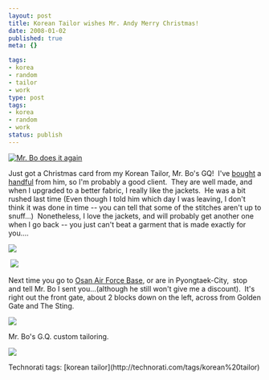 ```yaml
---
layout: post
title: Korean Tailor wishes Mr. Andy Merry Christmas!
date: 2008-01-02
published: true
meta: {}

tags:
- korea
- random
- tailor
- work
type: post
tags:
- korea
- random
- work
status: publish
---
```

[![Mr. Bo does it again](http://media.eick.us/2011/05/1681285313_8d5c17b4e6_m.jpg)](http://www.flickr.com/photos/andreweick/1681285313/ "Mr. Bo does it again by AndrewEick, on Flickr")

Just got a Christmas card from my Korean Tailor, Mr. Bo's GQ!  I've [bought](/post/2007/10/Tailored-suit-from-Osan-AFB-South-Korea.aspx) a [handful](/post/2007/07/Korean-tailor-make-Mr-Andy-look-GQ.aspx) from him, so I'm probably a good client.  They are well made, and when I upgraded to a better fabric, I really like the jackets.  He was a bit rushed last time (Even though I told him which day I was leaving, I don't think it was done in time -- you can tell that some of the stitches aren't up to snuff...)  Nonetheless, I love the jackets, and will probably get another one when I go back -- you just can't beat a garment that is made exactly for you....



![](http://media.eick.us/2011/05/2150164229_31875fa8c7.jpg)



 ![](http://media.eick.us/2011/05/2150955262_9b49310313.jpg)



Next time you go to [Osan Air Force Base](http://maps.yahoo.com/broadband/#mvt=s&lat=37.090556&lon=127.029722&mag=6), or are in Pyongtaek-City,  stop and tell Mr. Bo I sent you...(although he still won't give me a discount).  It's right out the front gate, about 2 blocks down on the left, across from Golden Gate and The Sting.



![](http://media.eick.us/2011/05/519805318_aed76992b9.jpg)



Mr. Bo's G.Q. custom tailoring.



![](http://media.eick.us/2011/05/519805308_5f5943788f.jpg)

<div class="wlWriterSmartContent" style="margin: 0px;padding: 0px">Technorati tags: [korean tailor](http://technorati.com/tags/korean%20tailor)</div>
